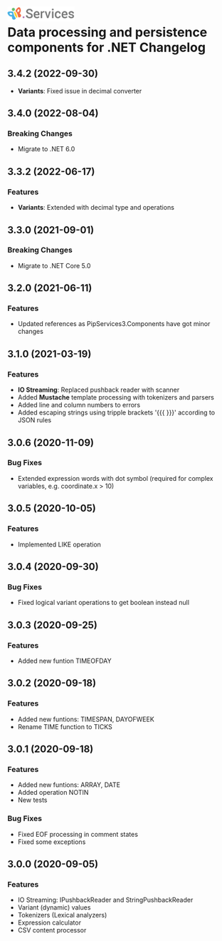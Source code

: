 # <img src="https://github.com/pip-services/pip-services/raw/master/design/Logo.png" alt="Pip.Services Logo" style="max-width:30%"> <br/> Data processing and persistence components for .NET Changelog

## <a name="3.4.2"></a> 3.4.2 (2022-09-30)
* **Variants**: Fixed issue in decimal converter

## <a name="3.4.0"></a> 3.4.0 (2022-08-04)

### Breaking Changes
* Migrate to .NET 6.0

## <a name="3.3.2"></a> 3.3.2 (2022-06-17)
### Features
* **Variants**: Extended with decimal type and operations

## <a name="3.3.0"></a> 3.3.0 (2021-09-01)

### Breaking Changes
* Migrate to .NET Core 5.0

## <a name="3.2.0"></a> 3.2.0 (2021-06-11) 

### Features
* Updated references as PipServices3.Components have got minor changes

## <a name="3.1.0"></a> 3.1.0 (2021-03-19)

### Features
* **IO Streaming**: Replaced pushback reader with scanner
* Added **Mustache** template processing with tokenizers and parsers
* Added line and column numbers to errors
* Added escaping strings using tripple brackets '{{{ }}}' according to JSON rules

## <a name="3.0.6"></a> 3.0.6 (2020-11-09)

### Bug Fixes
* Extended expression words with dot symbol (required for complex variables, e.g. coordinate.x > 10)

## <a name="3.0.5"></a> 3.0.5 (2020-10-05)

### Features
* Implemented LIKE operation

## <a name="3.0.4"></a> 3.0.4 (2020-09-30)

### Bug Fixes
* Fixed logical variant operations to get boolean instead null

## <a name="3.0.3"></a> 3.0.3 (2020-09-25)

### Features
* Added new funtion TIMEOFDAY

## <a name="3.0.2"></a> 3.0.2 (2020-09-18)

### Features
* Added new funtions: TIMESPAN, DAYOFWEEK
* Rename TIME function to TICKS

## <a name="3.0.1"></a> 3.0.1 (2020-09-18)

### Features
* Added new funtions: ARRAY, DATE
* Added operation NOTIN
* New tests

### Bug Fixes
* Fixed EOF processing in comment states
* Fixed some exceptions

## <a name="3.0.0"></a> 3.0.0 (2020-09-05)

### Features
* IO Streaming: IPushbackReader and StringPushbackReader
* Variant (dynamic) values
* Tokenizers (Lexical analyzers)
* Expression calculator
* CSV content processor